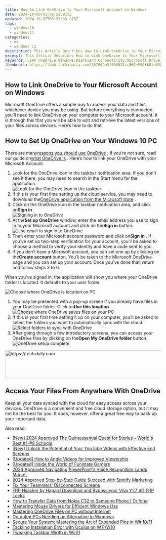 ```yaml
---
title: How to Link OneDrive to Your Microsoft Account on Windows
date: 2024-10-06T01:49:53.915Z
updated: 2024-10-07T08:33:33.873Z
tags:
  - windows10
  - windows11
categories:
  - os
  - windows 11
description: This Article Describes How to Link OneDrive to Your Microsoft Account on Windows
excerpt: This Article Describes How to Link OneDrive to Your Microsoft Account on Windows
keywords: Link OneDrive Windows,Dashboard Connectivity,Microsoft Drive Access,Windows OneSync,Office 365 Integration,Account Azure Sync,Share Files Seamlessly
thumbnail: https://thmb.techidaily.com/487699a5f704513cc060e599888fe3388aa559fd705b1d25ac57b2447ed383c5.jpg
---
```


## How to Link OneDrive to Your Microsoft Account on Windows

 Microsoft OneDrive offers a simple way to access your data and files, whichever device you may be using. But before everything is connected, you’ll need to link OneDrive on your computer to your Microsoft account. It is through this that you will be able to edit and retrieve the latest versions of your files across devices. Here’s how to do that.

## How to Set Up OneDrive on Your Windows 10 PC

 There are many[reasons you should use OneDrive](https://www.makeuseof.com/microsoft-onedrive-personal-benefits/) ; if you’re not sure, read our guide on[what OneDrive is](https://www.makeuseof.com/what-is-onedrive/) . Here’s how to link your OneDrive with your Microsoft Account.

1. Look for the OneDrive icon in the taskbar notification area. If you don’t see it there, you may need to search in the Start menu for the application.  
![Look for the OneDrive icon in the taskbar](https://static1.makeuseofimages.com/wordpress/wp-content/uploads/2023/03/01-onedrive-icon-taskbar.jpg)
2. If this is your first time setting up the cloud service, you may need to download the[OneDrive application from the Microsoft store](https://www.microsoft.com/en-us/microsoft-365/onedrive/download) .
3. Click on the OneDrive icon in the taskbar notification area, and click on**Sign in** .  
![Signing in to OneDrive](https://static1.makeuseofimages.com/wordpress/wp-content/uploads/2023/03/02-sign-in-onedrive.jpg)
4. At the**Set up OneDrive** window, enter the email address you use to sign in to your Microsoft account and click on the**Sign in** button.  
![Use email to sign in to OneDrive](https://static1.makeuseofimages.com/wordpress/wp-content/uploads/2023/03/03-onedrive-email.jpg)
5. Then enter your Microsoft account password and click on**Sign in** . If you’ve set up two-step verification for your account, you’ll be asked to choose a method to verify your identity and have a code sent to you.
6. If you don’t have a Microsoft account, you can set one up by clicking on the**Create account** button. You’ll be taken to the Microsoft OneDrive page and you can set up your account. Once you’ve done that, return and follow steps 3 to 6.

 When you’ve signed in, the application will show you where your OneDrive folder is located. It defaults to your user folder.

![Choose where OneDrive is location on PC](https://static1.makeuseofimages.com/wordpress/wp-content/uploads/2023/03/04-set-up-onedrive.jpg)

1. You may be presented with a pop-up screen if you already have files in your OneDrive folder. Click on**Use this location** .  
![Choose where OneDrive saves files on your PC](https://static1.makeuseofimages.com/wordpress/wp-content/uploads/2023/03/07-choose-onedrive-location.jpg)
2. If this is your first time setting it up on your computer, you’ll be asked to select the folders you want to automatically sync with the cloud.  
![Select folders to sync with OneDrive](https://static1.makeuseofimages.com/wordpress/wp-content/uploads/2023/03/04-choose-onedrive-folders.jpg)
3. After going through a few introductory screens, you can access your OneDrive files by clicking on the**Open My OneDrive folder** button.  
![OneDrive setup complete](https://static1.makeuseofimages.com/wordpress/wp-content/uploads/2023/03/05-onedrive-setup-complete.jpg)

<!-- affiliate ads begin -->
<a href="https://ephamedtechinc.pxf.io/c/5597632/2137211/26400" target="_top" id="2137211">
  <img src="//a.impactradius-go.com/display-ad/26400-2137211" border="0" alt="https://techidaily.com" width="728" height="90"/>
</a>
<img height="0" width="0" src="https://ephamedtechinc.pxf.io/i/5597632/2137211/26400" style="position:absolute;visibility:hidden;" border="0" />
<!-- affiliate ads end -->

## Access Your Files From Anywhere With OneDrive

 Keep all your data synced with the cloud for easy access across your devices. OneDrive is a convenient and free cloud storage option, but it may not be the best for you. It does, however, offer a great free way to back up your important data.

<ins class="adsbygoogle"
     style="display:block"
     data-ad-format="autorelaxed"
     data-ad-client="ca-pub-7571918770474297"
     data-ad-slot="1223367746"></ins>

<ins class="adsbygoogle"
     style="display:block"
     data-ad-client="ca-pub-7571918770474297"
     data-ad-slot="8358498916"
     data-ad-format="auto"
     data-full-width-responsive="true"></ins>

<span class="atpl-alsoreadstyle">Also read:</span>
<div><ul>
<li><a href="https://fox-info.techidaily.com/new-2024-approved-the-quintessential-quest-for-stories-worlds-best-1-8-schools/"><u>[New] 2024 Approved The Quintessential Quest for Stories – World's Best #1-#8 Schools</u></a></li>
<li><a href="https://facebook-record-videos.techidaily.com/new-unlock-the-potential-of-your-youtube-videos-with-effective-end-screens/"><u>[New] Unlock the Potential of Your YouTube Videos with Effective End Screens</u></a></li>
<li><a href="https://screen-sharing-recording.techidaily.com/updated-how-to-angle-videos-for-improved-viewership/"><u>[Updated] How to Angle Videos for Improved Viewership</u></a></li>
<li><a href="https://extra-skills.techidaily.com/updated-inside-the-world-of-funimate-gamers/"><u>[Updated] Inside the World of Funimate Gamers</u></a></li>
<li><a href="https://extra-approaches.techidaily.com/2024-approved-navigating-powerpoints-voice-recognition-lands-market/"><u>2024 Approved Navigating PowerPoint's Voice Recognition Lands Market</u></a></li>
<li><a href="https://article-files.techidaily.com/2024-approved-step-by-step-guide-succeed-with-spotify-marketing/"><u>2024 Approved Step-by-Step Guide Succeed with Spotify Marketing</u></a></li>
<li><a href="https://windows11.techidaily.com/fix-your-teammers-disconnected-screens/"><u>Fix Your Teammers’ Disconnected Screens</u></a></li>
<li><a href="https://bypass-frp.techidaily.com/frp-hijacker-by-hagard-download-and-bypass-your-vivo-y27-4g-frp-locks-by-drfone-android/"><u>FRP Hijacker by Hagard Download and Bypass your Vivo Y27 4G FRP Locks</u></a></li>
<li><a href="https://android-transfer.techidaily.com/how-to-transfer-data-from-nokia-c32-to-samsung-phone-drfone-by-drfone-transfer-from-android-transfer-from-android/"><u>How to Transfer Data from Nokia C32 to Samsung Phone | Dr.fone</u></a></li>
<li><a href="https://windows11.techidaily.com/mastering-mouse-drivers-for-efficient-windows-use/"><u>Mastering Mouse Drivers for Efficient Windows Use</u></a></li>
<li><a href="https://windows11.techidaily.com/mastering-onedrive-files-on-pc-without-internet/"><u>Mastering OneDrive Files on PC without Internet</u></a></li>
<li><a href="https://windows11.techidaily.com/outdated-pcs-needing-an-alternative-to-windows/"><u>Outdated PCs Needing an Alternative to Windows</u></a></li>
<li><a href="https://windows11.techidaily.com/secure-your-system-mastering-the-art-of-expanded-pins-in-win1011/"><u>Secure Your System: Mastering the Art of Expanded Pins in Win10/11</u></a></li>
<li><a href="https://windows11.techidaily.com/tackling-installation-error-with-oculus-on-w11w10/"><u>Tackling Installation Error with Oculus on W11/W10</u></a></li>
<li><a href="https://windows11.techidaily.com/tweaking-taskbar-width-in-win11/"><u>Tweaking Taskbar Width in Win11</u></a></li>
</ul></div>

